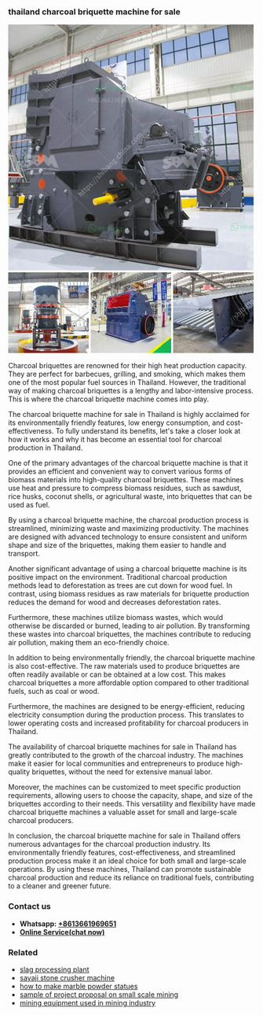 <h3>thailand charcoal briquette machine for sale</h3><img src='1708498446.jpg' alt=''><p>Charcoal briquettes are renowned for their high heat production capacity. They are perfect for barbecues, grilling, and smoking, which makes them one of the most popular fuel sources in Thailand. However, the traditional way of making charcoal briquettes is a lengthy and labor-intensive process. This is where the charcoal briquette machine comes into play.</p><p>The charcoal briquette machine for sale in Thailand is highly acclaimed for its environmentally friendly features, low energy consumption, and cost-effectiveness. To fully understand its benefits, let's take a closer look at how it works and why it has become an essential tool for charcoal production in Thailand.</p><p>One of the primary advantages of the charcoal briquette machine is that it provides an efficient and convenient way to convert various forms of biomass materials into high-quality charcoal briquettes. These machines use heat and pressure to compress biomass residues, such as sawdust, rice husks, coconut shells, or agricultural waste, into briquettes that can be used as fuel.</p><p>By using a charcoal briquette machine, the charcoal production process is streamlined, minimizing waste and maximizing productivity. The machines are designed with advanced technology to ensure consistent and uniform shape and size of the briquettes, making them easier to handle and transport.</p><p>Another significant advantage of using a charcoal briquette machine is its positive impact on the environment. Traditional charcoal production methods lead to deforestation as trees are cut down for wood fuel. In contrast, using biomass residues as raw materials for briquette production reduces the demand for wood and decreases deforestation rates.</p><p>Furthermore, these machines utilize biomass wastes, which would otherwise be discarded or burned, leading to air pollution. By transforming these wastes into charcoal briquettes, the machines contribute to reducing air pollution, making them an eco-friendly choice.</p><p>In addition to being environmentally friendly, the charcoal briquette machine is also cost-effective. The raw materials used to produce briquettes are often readily available or can be obtained at a low cost. This makes charcoal briquettes a more affordable option compared to other traditional fuels, such as coal or wood.</p><p>Furthermore, the machines are designed to be energy-efficient, reducing electricity consumption during the production process. This translates to lower operating costs and increased profitability for charcoal producers in Thailand.</p><p>The availability of charcoal briquette machines for sale in Thailand has greatly contributed to the growth of the charcoal industry. The machines make it easier for local communities and entrepreneurs to produce high-quality briquettes, without the need for extensive manual labor.</p><p>Moreover, the machines can be customized to meet specific production requirements, allowing users to choose the capacity, shape, and size of the briquettes according to their needs. This versatility and flexibility have made charcoal briquette machines a valuable asset for small and large-scale charcoal producers.</p><p>In conclusion, the charcoal briquette machine for sale in Thailand offers numerous advantages for the charcoal production industry. Its environmentally friendly features, cost-effectiveness, and streamlined production process make it an ideal choice for both small and large-scale operations. By using these machines, Thailand can promote sustainable charcoal production and reduce its reliance on traditional fuels, contributing to a cleaner and greener future.</p><h3>Contact us</h3><ul><li><strong>Whatsapp:&nbsp;<a href="https://wa.me/8613661969651">+8613661969651</a></strong></li><li><a href="https://swt.shibang-china.com/?git&amp;zhl&amp;thailand charcoal briquette machine for sale"><strong>Online Service(chat now)</strong></a></li></ul><h3>Related</h3><ul><li><a href='slag processing plant.md'>slag processing plant</a></li><li><a href='sayaji stone crusher machine.md'>sayaji stone crusher machine</a></li><li><a href='how to make marble powder statues.md'>how to make marble powder statues</a></li><li><a href='sample of project proposal on small scale mining.md'>sample of project proposal on small scale mining</a></li><li><a href='mining equipment used in mining industry.md'>mining equipment used in mining industry</a></li></ul>
